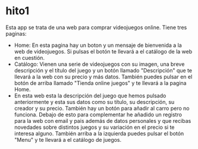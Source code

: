# hito1
Esta app se trata de una web para comprar videojuegos online. Tiene tres paginas:
- Home: En esta pagina hay un boton y un mensaje de bienvenida a la web de videojuegos. Si pulsas el botón te llevará a el catálogo de la web en cuestión.
- Catálogo: Vienen una serie de videojuegos con su imagen, una breve descripción y el título del juego y un botón llamado "Descripción" que te llevará a la web con su precio y más datos. También puedes pulsar en el botón de arriba llamado "Tienda online juegos" y te llevará a la pagina Home.
- En esta web esta la descripción del juego que hemos pulsado anteriormente y esta sus datos como su título, su descripción, su creador y su precio. También hay un botón para añadir al carro pero no funciona. Debajo de esto para complementar he añadido un registro para la web con email y pais además de datos personales y que recibas novedades sobre distintos juegos y su variación en el precio si te interesa alguno. También arriba a la izquierda puedes pulsar el botón "Menu" y te llevará a el catálogo de juegos.
